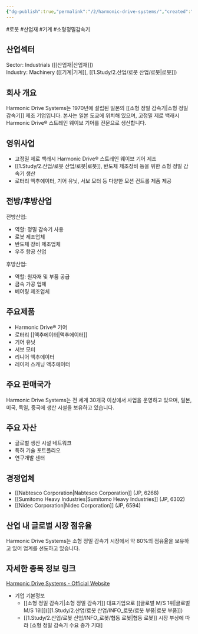 ```yaml
---
{"dg-publish":true,"permalink":"/2/harmonic-drive-systems/","created":"2023-06-28T12:17:47.128+09:00","updated":"2025-07-29T21:37:04.716+09:00"}
---
```


#로봇 #산업재 #기계 #소형정밀감속기


## 산업섹터

Sector: Industrials ([[산업재\|산업재]])  
Industry: Machinery ([[기계\|기계]], [[1.Study/2.산업/로봇 산업/로봇\|로봇]])

## 회사 개요

Harmonic Drive Systems는 1970년에 설립된 일본의 [[소형 정밀 감속기\|소형 정밀 감속기]] 제조 기업입니다. 본사는 일본 도쿄에 위치해 있으며, 고정밀 제로 백래시 Harmonic Drive® 스트레인 웨이브 기어를 전문으로 생산합니다.

## 영위사업

- 고정밀 제로 백래시 Harmonic Drive® 스트레인 웨이브 기어 제조
- [[1.Study/2.산업/로봇 산업/로봇\|로봇]], 반도체 제조장비 등을 위한 소형 정밀 감속기 생산
- 로터리 액추에이터, 기어 유닛, 서보 모터 등 다양한 모션 컨트롤 제품 제공

## 전방/후방산업

전방산업:

- 역할: 정밀 감속기 사용
- 로봇 제조업체
- 반도체 장비 제조업체
- 우주 항공 산업

후방산업:

- 역할: 원자재 및 부품 공급
- 금속 가공 업체
- 베어링 제조업체

## 주요제품

- Harmonic Drive® 기어
- 로터리 [[액추에이터\|액추에이터]]
- 기어 유닛
- 서보 모터
- 리니어 액추에이터
- 레이저 스캐닝 액추에이터

## 주요 판매국가

Harmonic Drive Systems는 전 세계 30개국 이상에서 사업을 운영하고 있으며, 일본, 미국, 독일, 중국에 생산 시설을 보유하고 있습니다.

## 주요 자산

- 글로벌 생산 시설 네트워크
- 특허 기술 포트폴리오
- 연구개발 센터

## 경쟁업체

- [[Nabtesco Corporation\|Nabtesco Corporation]] (JP, 6268)
- [[Sumitomo Heavy Industries\|Sumitomo Heavy Industries]] (JP, 6302)
- [[Nidec Corporation\|Nidec Corporation]] (JP, 6594)

## 산업 내 글로벌 시장 점유율

Harmonic Drive Systems는 소형 정밀 감속기 시장에서 약 80%의 점유율을 보유하고 있어 업계를 선도하고 있습니다.

## 자세한 종목 정보 링크

[Harmonic Drive Systems - Official Website](https://www.harmonicdrive.net/)


- 기업 기본정보
	-  [[소형 정밀 감속기\|소형 정밀 감속기]] 대표기업으로 [[글로벌 M/S 1위\|글로벌 M/S 1위]]([[1.Study/2.산업/로봇 산업/INFO_로봇/로봇 부품\|로봇 부품]])
	-  [[1.Study/2.산업/로봇 산업/INFO_로봇/협동 로봇\|협동 로봇]] 시장 부상에 따라 [소형 정밀 감속기 수요 증가 기대]

